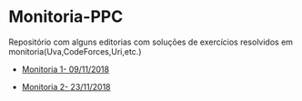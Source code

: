 # Monitoria-PPC

Repositório com alguns editorias com soluções de exercícios resolvidos em monitoria(Uva,CodeForces,Uri,etc.)

* [Monitoria 1- 09/11/2018](Monitoria1.md)

* [Monitoria 2- 23/11/2018](Monitoria2.md)
